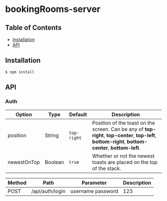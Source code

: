 # bookingRooms-server

## Table of Contents

- [Installation](#installation)
- [API](#aPI)

## Installation

```
$ npm install
```

## API

### Auth
| Option                 | Type                                                              | Default                                             | Description                                                                                                                                                                                                               |
| ---------------------- | ----------------------------------------------------------------- | --------------------------------------------------- | ------------------------------------------------------------------------------------------------------------------------------------------------------------------------------------------------------------------------- |
| position               | String                                                            | `top-right`                                         | Position of the toast on the screen. Can be any of **top-right**, **top-center**, **top-left**, **bottom-right**, **bottom-center**, **bottom-left**.                                                                     |
| newestOnTop            | Boolean                                                           | `true`                                              | Whether or not the newest toasts are placed on the top of the stack.                                                                                                                                                      |


| Method                 | Path                                                              | Parameter                                             | Description                                                                                                                                                                                                               |
| ---------------------- | ----------------------------------------------------------------- | ----------------------------------------------------- | ------------------------------------------------------------------------------------------------------------------------------------------------------------------------------------------------------------------------ |
| POST                        | /api/auth/login                                                               | username password                                             | 123                                                                                                                                                                                                             |

